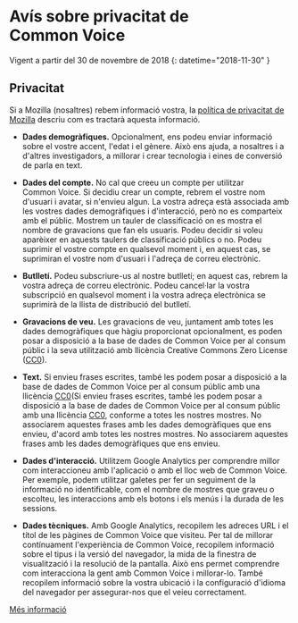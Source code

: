 # Avís sobre privacitat de Common Voice 

Vigent a partir del 30 de novembre de 2018 {: datetime="2018-11-30" }

## Privacitat

Si a Mozilla (nosaltres) rebem informació vostra, la [política de privacitat de Mozilla](https://www.mozilla.org/privacy) descriu com es tractarà aquesta informació.

* **Dades demogràfiques.** Opcionalment, ens podeu enviar informació sobre el vostre accent, l'edat i el gènere. Això ens ajuda, a nosaltres i a d'altres investigadors, a millorar i crear tecnologia i eines de conversió de parla en text.

* **Dades del compte.** No cal que creeu un compte per utilitzar Common Voice. Si decidiu crear un compte, rebrem el vostre nom d'usuari i avatar, si n'envieu algun. La vostra adreça està associada amb les vostres dades demogràfiques i d'interacció, però no es comparteix amb el públic. Mostrem un tauler de classificació on es mostra el nombre de gravacions que fan els usuaris. Podeu decidir si voleu aparèixer en aquests taulers de classificació públics o no. Podeu suprimir el vostre compte en qualsevol moment i, en aquest cas, se suprimiran el vostre nom d'usuari i l'adreça de correu electrònic.

* **Butlletí.** Podeu subscriure-us al nostre butlletí; en aquest cas, rebrem la vostra adreça de correu electrònic. Podeu cancel·lar la vostra subscripció en qualsevol moment i la vostra adreça electrònica se suprimirà de la llista de distribució del butlletí.

* **Gravacions de veu.** Les gravacions de veu, juntament amb totes les dades demogràfiques que hàgiu proporcionat opcionalment, es poden posar a disposició a la base de dades de Common Voice per al consum públic i la seva utilització amb llicència Creative Commons Zero License ([CC0](https://creativecommons.org/publicdomain/zero/1.0/)).

* **Text.** Si envieu frases escrites, també les podem posar a disposició a la base de dades de Common Voice per al consum públic amb una llicència [CC0](https://creativecommons.org/publicdomain/zero/1.0/)(Si envieu frases escrites, també les podem posar a disposició a la base de dades de Common Voice per al consum públic amb una llicència [CC0](https://creativecommons.org/publicdomain/zero/1.0/), conforme a totes les nostres mostres. No associarem aquestes frases amb les dades demogràfiques que ens envieu, d'acord amb totes les nostres mostres. No associarem aquestes frases amb les dades demogràfiques que ens envieu.

* **Dades d'interacció.** Utilitzem Google Analytics per comprendre millor com interaccioneu amb l'aplicació o amb el lloc web de Common Voice. Per exemple, podem utilitzar galetes per fer un seguiment de la informació no identificable, com el nombre de mostres que graveu o escolteu, les interaccions amb els botons i els menús i la durada de les sessions.

* **Dades tècniques.** Amb Google Analytics, recopilem les adreces URL i el títol de les pàgines de Common Voice que visiteu. Per tal de millorar contínuament l'experiència de Common Voice, recopilem informació sobre el tipus i la versió del navegador, la mida de la finestra de visualització i la resolució de la pantalla. Això ens permet comprendre com interacciona la gent amb Common Voice i millorar-lo. També recopilem informació sobre la vostra ubicació i la configuració d'idioma del navegador per assegurar-nos que el veieu correctament.

[Més informació](https://github.com/mozilla/voice-web/blob/master/docs/data_dictionary.md)

